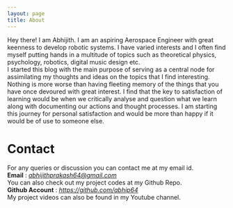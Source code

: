 ```yaml
---
layout: page
title: About
---
```


Hey there! I am Abhijith. I am an aspiring Aerospace Engineer with great keenness to develop robotic systems. I have varied interests and I often find myself putting hands in a multitude of topics such as theoretical physics, psychology, robotics, digital music design etc.  
 I started this blog with the main purpose of serving as a central node for assimilating my thoughts and ideas on the topics that I find interesting. Nothing is more worse than having fleeting memory of the things that you have once devoured with great interest. I find that the key to satisfaction of learning would be when we critically analyse and question what we learn along with documenting our actions and thought processes. I am starting this journey for personal satisfaction and would be more than happy if it would be of use to someone else. 

# Contact
For any queries or discussion you can contact me at my email id.  
**Email** : *abhijithprakash64@gmail.com*  
You can also check out my project codes at my Github Repo.  
**Github Account** : *https://github.com/abhip64*  
My project videos can also be found in my Youtube channel.